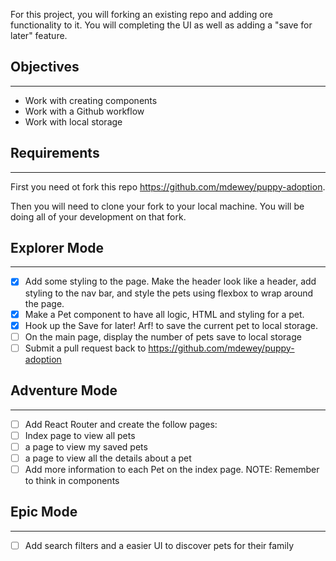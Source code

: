 For this project, you will forking an existing repo and adding ore functionality to it. You will completing the UI as well as adding a "save for later" feature.

## Objectives ##
- - - - - - - - -
* Work with creating components
* Work with a Github workflow
* Work with local storage
## Requirements ##
- - - - - - - - - -
First you need ot fork this repo https://github.com/mdewey/puppy-adoption.

Then you will need to clone your fork to your local machine. You will be doing all of your development on that fork.

## Explorer Mode ##
- - - - - - - - - -
- [X] Add some styling to the page. Make the header look like a header, add styling to the nav bar, and style the pets using flexbox to wrap around the page.
- [X] Make a Pet component to have all logic, HTML and styling for a pet.
- [X] Hook up the Save for later! Arf! to save the current pet to local storage.
- [ ] On the main page, display the number of pets save to local storage
- [ ] Submit a pull request back to https://github.com/mdewey/puppy-adoption
## Adventure Mode ##
- - - - - - - - - - -
- [ ] Add React Router and create the follow pages:
 - [ ] Index page to view all pets
 - [ ] a page to view my saved pets
 - [ ] a page to view all the details about a pet
- [ ] Add more information to each Pet on the index page.
NOTE: Remember to think in components

## Epic Mode ##
- - - - - - - -
- [ ] Add search filters and a easier UI to discover pets for their family